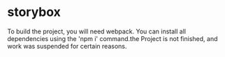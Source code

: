 # storybox
To build the project, you will need webpack. You can install all dependencies using the 'npm i' command.the Project is not finished, and work was suspended for certain reasons.

